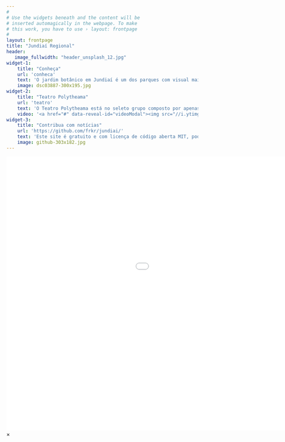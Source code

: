 ```yaml
---
#
# Use the widgets beneath and the content will be
# inserted automagically in the webpage. To make
# this work, you have to use › layout: frontpage
#
layout: frontpage
title: "Jundiaí Regional"
header:
   image_fullwidth: "header_unsplash_12.jpg"
widget-1:
    title: "Conheça"
    url: 'conheca'
    text: 'O jardim botânico em Jundiaí é um dos parques com visual mais bonito e elaborado de nossa cidade. Sua flora espanta pela diversidade, com lagos, fontes e jardins bem projetados. O Jardim Botânico foi inaugurado em 2005 e está em constante evolução. O parque se localiza à beira do Paço Municipal contando com uma área de 119.000 m².'
    image: dsc03887-300x195.jpg
widget-2:
    title: "Teatro Polytheama"
    url: 'teatro'
    text: 'O Teatro Polytheama está no seleto grupo composto por apenas seis teatros centenários no Brasil, sendo que é o único localizado em uma cidade do interior.'
    video: '<a href="#" data-reveal-id="videoModal"><img src="//i.ytimg.com/vi/RRfH_bo7M4c/default.jpg" width="302" height="182" alt=""></a>'
widget-3:
    title: "Contribua com notícias"
    url: 'https://github.com/frkr/jundiai/'
    text: 'Este site é gratuito e com licença de código aberta MIT, podendo ser usado em outros blogs ou ate mesmo com sua ajuda aumentando o conteudo deste site'
    image: github-303x182.jpg
---
```

<div id="videoModal" class="reveal-modal large" data-reveal="">
  <div class="flex-video widescreen vimeo" style="display: block;">
    <iframe width="1280" height="720" src="//www.youtube.com/embed/RRfH_bo7M4c" frameborder="0" allowfullscreen></iframe>
  </div>
  <a class="close-reveal-modal">&#215;</a>
</div>
